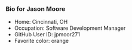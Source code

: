 ### Bio for Jason Moore

- Home: Cincinnati, OH
- Occupation: Software Development Manager
- GitHub User ID: jpmoor271
- Favorite color: orange
